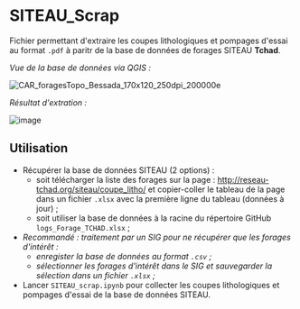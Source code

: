 # SITEAU_Scrap

Fichier permettant d'extraire les coupes lithologiques et pompages d'essai au format `.pdf` à paritr de la base de données de forages SITEAU **Tchad**.

_Vue de la base de données via QGIS :_

![CAR_foragesTopo_Bessada_170x120_250dpi_200000e](https://github.com/SEVES-asso/SITEAU_scrap/assets/4429183/707a5171-4ea0-43de-880f-92be169745e3)

_Résultat d'extration :_

![image](https://github.com/SEVES-asso/SITEAU_scrap/assets/4429183/16b49f26-be29-4ef2-bc90-479caa288e71)


## Utilisation

- Récupérer la base de données SITEAU (2 options) :
   - soit télécharger la liste des forages sur la page : http://reseau-tchad.org/siteau/coupe_litho/ et copier-coller le tableau de la page dans un fichier `.xlsx` avec la première ligne du tableau (données à jour) ;
   - soit utiliser la base de données à la racine du répertoire GitHub `logs_Forage_TCHAD.xlsx` ;
-  *Recommandé : traitement par un SIG pour ne récupérer que les forages d'intérêt :*
   - *enregister la base de données au format `.csv` ;*
   - *sélectionner les forages d'intérêt dans le SIG et sauvegarder la sélection dans un fichier `.xlsx` ;*
- Lancer `SITEAU_scrap.ipynb` pour collecter les coupes lithologiques et pompages d'essai de la base de données SITEAU.


